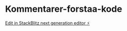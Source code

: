 # Kommentarer-forstaa-kode

[Edit in StackBlitz next generation editor ⚡️](https://stackblitz.com/~/github.com/ThereseGlode/Kommentarer-forstaa-kode)